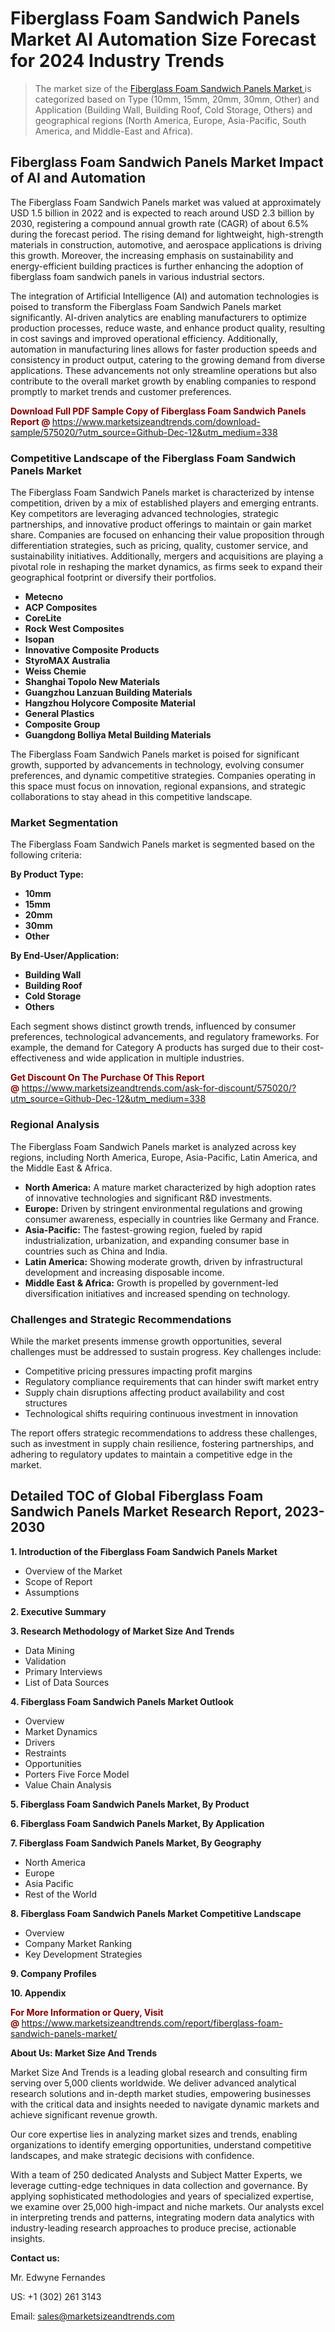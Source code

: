 <H1>Fiberglass Foam Sandwich Panels Market AI Automation Size Forecast for 2024 Industry Trends</H1><blockquote><p>The market size of the <a href="https://www.marketsizeandtrends.com/download-sample/575020/?utm_source=Github-Dec-12&amp;utm_medium=338" target="_blank">Fiberglass Foam Sandwich Panels Market </a>is categorized based on Type (10mm, 15mm, 20mm, 30mm, Other) and Application (Building Wall, Building Roof, Cold Storage, Others) and geographical regions (North America, Europe, Asia-Pacific, South America, and Middle-East and Africa).</p></blockquote><p><h2>Fiberglass Foam Sandwich Panels Market Impact of AI and Automation</h2><p>The Fiberglass Foam Sandwich Panels market was valued at approximately USD 1.5 billion in 2022 and is expected to reach around USD 2.3 billion by 2030, registering a compound annual growth rate (CAGR) of about 6.5% during the forecast period. The rising demand for lightweight, high-strength materials in construction, automotive, and aerospace applications is driving this growth. Moreover, the increasing emphasis on sustainability and energy-efficient building practices is further enhancing the adoption of fiberglass foam sandwich panels in various industrial sectors.</p><p>The integration of Artificial Intelligence (AI) and automation technologies is poised to transform the Fiberglass Foam Sandwich Panels market significantly. AI-driven analytics are enabling manufacturers to optimize production processes, reduce waste, and enhance product quality, resulting in cost savings and improved operational efficiency. Additionally, automation in manufacturing lines allows for faster production speeds and consistency in product output, catering to the growing demand from diverse applications. These advancements not only streamline operations but also contribute to the overall market growth by enabling companies to respond promptly to market trends and customer preferences.</p></p><p><strong><span style="color: #800000;">Download Full PDF Sample Copy of Fiberglass Foam Sandwich Panels Report @</span>&nbsp;</strong><a href="https://www.marketsizeandtrends.com/download-sample/575020/?utm_source=Github-Dec-12&amp;utm_medium=338">https://www.marketsizeandtrends.com/download-sample/575020/?utm_source=Github-Dec-12&amp;utm_medium=338</a></p><h3>Competitive Landscape of the Fiberglass Foam Sandwich Panels Market</h3><p>The Fiberglass Foam Sandwich Panels market is characterized by intense competition, driven by a mix of established players and emerging entrants. Key competitors are leveraging advanced technologies, strategic partnerships, and innovative product offerings to maintain or gain market share. Companies are focused on enhancing their value proposition through differentiation strategies, such as pricing, quality, customer service, and sustainability initiatives. Additionally, mergers and acquisitions are playing a pivotal role in reshaping the market dynamics, as firms seek to expand their geographical footprint or diversify their portfolios.</p><p><strong><p><ul><li>Metecno </li><li> ACP Composites </li><li> CoreLite </li><li> Rock West Composites </li><li> Isopan </li><li> Innovative Composite Products </li><li> StyroMAX Australia </li><li> Weiss Chemie </li><li> Shanghai Topolo New Materials </li><li> Guangzhou Lanzuan Building Materials </li><li> Hangzhou Holycore Composite Material </li><li> General Plastics </li><li> Composite Group </li><li> Guangdong Bolliya Metal Building Materials</p></li></ul></p></strong></p><p>The Fiberglass Foam Sandwich Panels market is poised for significant growth, supported by advancements in technology, evolving consumer preferences, and dynamic competitive strategies. Companies operating in this space must focus on innovation, regional expansions, and strategic collaborations to stay ahead in this competitive landscape.</p><h3>Market Segmentation</h3><p>The Fiberglass Foam Sandwich Panels market is segmented based on the following criteria:</p><p><strong>By Product Type:</strong></p><p><strong><p><ul><li>10mm </li><li> 15mm </li><li> 20mm </li><li> 30mm </li><li> Other</p></li></ul></p></strong></p><p><strong>By End-User/Application:</strong></p><p><strong><p><ul><li>Building Wall </li><li> Building Roof </li><li> Cold Storage </li><li> Others</p></li></ul></p></strong></p><p>Each segment shows distinct growth trends, influenced by consumer preferences, technological advancements, and regulatory frameworks. For example, the demand for Category A products has surged due to their cost-effectiveness and wide application in multiple industries.</p><p><strong><span style="color: #800000;">Get Discount On The Purchase Of This Report @&nbsp;</span></strong><a href="https://www.marketsizeandtrends.com/ask-for-discount/575020/?utm_source=Github-Dec-12&amp;utm_medium=338">https://www.marketsizeandtrends.com/ask-for-discount/575020/?utm_source=Github-Dec-12&amp;utm_medium=338</a></p><h3>Regional Analysis</h3><p>The Fiberglass Foam Sandwich Panels market is analyzed across key regions, including North America, Europe, Asia-Pacific, Latin America, and the Middle East &amp; Africa.</p><ul><li><strong>North America:</strong> A mature market characterized by high adoption rates of innovative technologies and significant R&amp;D investments.</li><li><strong>Europe:</strong> Driven by stringent environmental regulations and growing consumer awareness, especially in countries like Germany and France.</li><li><strong>Asia-Pacific:</strong> The fastest-growing region, fueled by rapid industrialization, urbanization, and expanding consumer base in countries such as China and India.</li><li><strong>Latin America:</strong> Showing moderate growth, driven by infrastructural development and increasing disposable income.</li><li><strong>Middle East &amp; Africa:</strong> Growth is propelled by government-led diversification initiatives and increased spending on technology.</li></ul><h3>Challenges and Strategic Recommendations</h3><p>While the market presents immense growth opportunities, several challenges must be addressed to sustain progress. Key challenges include:</p><ul><li>Competitive pricing pressures impacting profit margins</li><li>Regulatory compliance requirements that can hinder swift market entry</li><li>Supply chain disruptions affecting product availability and cost structures</li><li>Technological shifts requiring continuous investment in innovation</li></ul><p>The report offers strategic recommendations to address these challenges, such as investment in supply chain resilience, fostering partnerships, and adhering to regulatory updates to maintain a competitive edge in the market.</p><h2>Detailed TOC of Global Fiberglass Foam Sandwich Panels Market Research Report, 2023-2030</h2><p><strong>1. Introduction of the Fiberglass Foam Sandwich Panels Market</strong></p><ul><li>Overview of the Market</li><li>Scope of Report</li><li>Assumptions&nbsp;</li></ul><p><strong>2. Executive Summary</strong></p><p><strong>3. Research Methodology of <strong>Market Size And Trends</strong></strong></p><ul><li>Data Mining</li><li>Validation</li><li>Primary Interviews</li><li>List of Data Sources&nbsp;</li></ul><p><strong>4. Fiberglass Foam Sandwich Panels Market Outlook</strong></p><ul><li>Overview</li><li>Market Dynamics</li><li>Drivers</li><li>Restraints</li><li>Opportunities</li><li>Porters Five Force Model</li><li>Value Chain Analysis&nbsp;</li></ul><p><strong>5. Fiberglass Foam Sandwich Panels Market, By Product</strong></p><p><strong>6. Fiberglass Foam Sandwich Panels Market, By Application</strong></p><p><strong>7. Fiberglass Foam Sandwich Panels Market, By Geography</strong></p><ul><li>North America</li><li>Europe</li><li>Asia Pacific</li><li>Rest of the World&nbsp;</li></ul><p><strong>8. Fiberglass Foam Sandwich Panels Market Competitive Landscape</strong></p><ul><li>Overview</li><li>Company Market Ranking</li><li>Key Development Strategies&nbsp;</li></ul><p><strong>9. Company Profiles</strong></p><p><strong>10. Appendix</strong></p><p><strong><span style="color: #800000;">For More Information or Query, Visit @&nbsp;</span></strong><a href="https://www.marketsizeandtrends.com/report/fiberglass-foam-sandwich-panels-market/">https://www.marketsizeandtrends.com/report/fiberglass-foam-sandwich-panels-market/</a></p><p></p><p><strong>About Us:&nbsp;Market Size And Trends</strong></p><p>Market Size And Trends&nbsp;is a leading global research and consulting firm serving over 5,000 clients worldwide. We deliver advanced analytical research solutions and in-depth market studies, empowering businesses with the critical data and insights needed to navigate dynamic markets and achieve significant revenue growth.</p><p>Our core expertise lies in analyzing market sizes and trends, enabling organizations to identify emerging opportunities, understand competitive landscapes, and make strategic decisions with confidence.</p><p>With a team of 250 dedicated Analysts and Subject Matter Experts, we leverage cutting-edge techniques in data collection and governance. By applying sophisticated methodologies and years of specialized expertise, we examine over 25,000 high-impact and niche markets. Our analysts excel in interpreting trends and patterns, integrating modern data analytics with industry-leading research approaches to produce precise, actionable insights.</p><p><strong>Contact us:</strong></p><p>Mr. Edwyne Fernandes</p><p>US: +1 (302) 261 3143</p><p>Email: <a href="mailto:sales@marketsizeandtrends.com">sales@marketsizeandtrends.com</a>&nbsp;</p>
